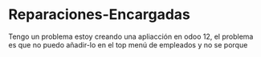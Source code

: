 # Reparaciones-Encargadas
Tengo un problema estoy creando una apliacción en odoo 12, el problema es que no puedo añadir-lo en el top menú de empleados y no se porque

